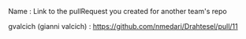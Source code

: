Name : Link to the pullRequest you created for another team's repo

gvalcich (gianni valcich) : https://github.com/nmedari/Drahtesel/pull/11
